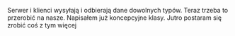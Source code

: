 Serwer i klienci wysyłają i odbierają dane dowolnych typów. Teraz trzeba to przerobić na nasze. Napisałem już koncepcyjne klasy. Jutro postaram się zrobić coś z tym więcej
